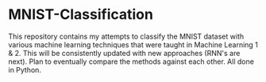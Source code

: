 # MNIST-Classification

This repository contains my attempts to classify the MNIST dataset with various machine learning techniques that were taught in Machine Learning 1 & 2. 
This will be consistently updated with new approaches (RNN's are next). Plan to eventually compare the methods against each other. All done in Python. 
